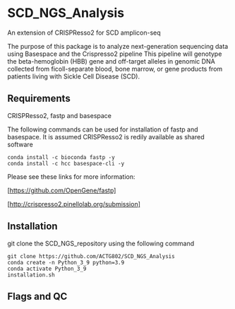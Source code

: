 # SCD_NGS_Analysis
 An extension of CRISPResso2 for SCD amplicon-seq
 
 The purpose of this package is to analyze next-generation sequencing data using Basespace and the Crispresso2 pipeline
 This pipeline will  genotype the beta-hemoglobin (HBB) gene and off-target alleles in genomic DNA collected from ficoll-separate blood, 
 bone marrow, or gene products from patients living with Sickle Cell Disease (SCD). 
 
 
 ## Requirements
 CRISPResso2, fastp and basespace
 
 The following commands can be used for installation of fastp and basespace. It is assumed CRISPResso2 is redily available as shared software 
 ```
 conda install -c bioconda fastp -y
 conda install -c hcc basespace-cli -y
 ```
 
 Please see these links for more information:
 
 [https://github.com/OpenGene/fastp]
 
 [http://crispresso2.pinellolab.org/submission]
 
 
 
 ## Installation
 git clone the SCD_NGS_repository using the following command
 
 ```
 git clone https://github.com/ACTG802/SCD_NGS_Analysis
 conda create -n Python_3_9 python=3.9
 conda activate Python_3_9
 installation.sh
 ```
 
 ## Flags and QC
 
 
 
 
 
